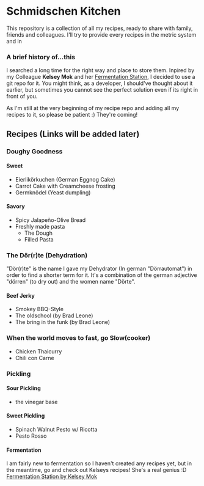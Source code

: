 # Schmidschen Kitchen

This repository is a collection of all my recipes, ready to share with family, friends and colleagues. 
I'll try to provide every recipes in the metric system and in 

### A brief history of...this
I searched a long time for the right way and place to store them. Inpired by my Colleague **Kelsey Mok** and her [Fermentation Station](https://github.com/kelseymok/fermentation-station), I decided to use a git repo for it. 
You might think, as a developer, I should've thought about it earlier, but sometimes you cannot see the perfect solution even if its right in front of you.

As I'm still at the very beginning of my recipe repo and adding all my recipes to it, so please be patient :) 
They're coming!

## Recipes (Links will be added later)

### Doughy Goodness
#### Sweet
* Eierlikörkuchen (German Eggnog Cake)
* Carrot Cake with Creamcheese frosting
* Germknödel (Yeast dumpling)
#### Savory
* Spicy Jalapeño-Olive Bread
* Freshly made pasta 
    * The Dough
    * Filled Pasta

### The Dör(r)te (Dehydration)
"Dör(r)te" is the name I gave my Dehydrator (In german "Dörrautomat") in order to find a shorter term for it. 
It's a combination of the german adjective "dörren" (to dry out) and the women name "Dörte".

#### Beef Jerky
* Smokey BBQ-Style
* The oldschool (by Brad Leone)
* The bring in the funk (by Brad Leone)

### When the world moves to fast, go Slow(cooker)
* Chicken Thaicurry
* Chili con Carne 


### Pickling

#### Sour Pickling
* the vinegar base

#### Sweet Pickling
* Spinach Walnut Pesto w/ Ricotta
* Pesto Rosso

#### Fermentation
I am fairly new to fermentation so I haven't created any recipes yet, but in the meantime, go and check out Kelseys recipes!
She's a real genius :D
[Fermentation Station by Kelsey Mok](https://github.com/kelseymok/fermentation-station)
